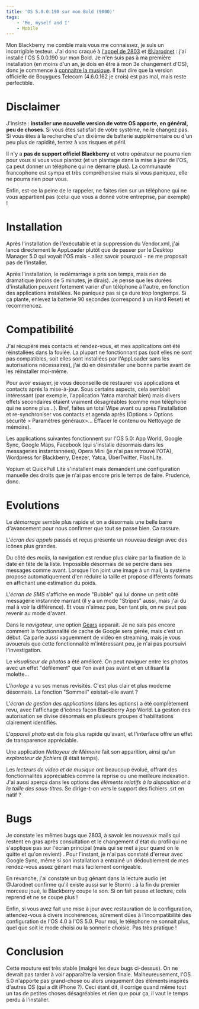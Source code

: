 ```yaml
---
title: 'OS 5.0.0.190 sur mon Bold (9000)'
tags:
    - 'Me, myself and I'
    - Mobile
---
```


Mon Blackberry me comble mais vous me connaissez, je suis un incorrigible
testeur. J'ai donc craqué à
[l'appel de 2803](http://www.vingthuitzerotrois.fr/logiciel/les-nouveautes-du-prochain-os-de-blackberry-6959/)
et [@Jarodnet](https://twitter.com/jarodnet) : j'ai installé l'OS 5.0.0.190 sur
mon Bold. Je n'en suis pas à ma première installation (en moins d'un an, je dois
en être à mon 3e changement d'OS), donc je commence à
[connaitre la musique](http://www.blackberry-fr.com/101/tutoriel-comment-mettre-a-jour-los-de-votre-blackberry/).
Il faut dire que la version officielle de Bouygues Telecom (4.6.0.162 je
crois) est pas mal, mais reste perfectible.

<!-- more -->

# Disclaimer

J'insiste : **installer une nouvelle version de votre OS apporte, en général,
peu de choses**. Si vous êtes satisfait de votre système, ne le changez pas. Si
vous êtes à la recherche d'un dixième de batterie supplémentaire ou d'un peu
plus de rapidité, tentez à vos risques et péril.

Il n'y a **pas de support officiel Blackberry** et votre opérateur ne pourra
rien pour vous si vous vous plantez (et un plantage dans la mise à jour de l'OS,
ça peut donner un téléphone qui ne démarre plus). La communauté francophone est
sympa et très compréhensive mais si vous paniquez, elle ne pourra rien pour
vous.

Enfin, est-ce la peine de le rappeler, ne faites rien sur un téléphone qui ne
vous appartient pas (celui que vous a donné votre entreprise, par exemple) !

# Installation

Après l'installation de l'exécutable et la suppression du Vendor.xml, j'ai lancé
directement le AppLoader plutôt que de passer par le Desktop Manager 5.0 qui
voyait l'OS mais - allez savoir pourquoi - ne me proposait pas de l'installer.

Après l'installation, le redémarrage a pris son temps, mais rien de dramatique
(moins de 5 minutes, je dirais). Je pense que les durées d'installation peuvent
fortement varier d'un téléphone à l'autre, en fonction des applications
installées. Ne paniquez pas si ça dure trop longtemps. Si ça plante, enlevez la
batterie 90 secondes (correspond à un Hard Reset) et recommencez.

# Compatibilité

J'ai récupéré mes contacts et rendez-vous, et mes applications ont été
réinstallées dans la foulée. La plupart ne fonctionnant pas (soit elles ne sont
pas compatibles, soit elles sont installées par l'AppLoader sans les
autorisations nécessaires), j'ai dû en désinstaller une bonne partie avant de
les réinstaller moi-même.

Pour avoir essayer, je vous déconseille de restaurer vos applications et
contacts après la mise-à-jour. Sous certains aspects, cela semblait intéressant
(par exemple, l'application Yatca marchait bien) mais divers effets secondaires
étaient vraiment désagréables (comme mon téléphone qui ne sonne plus…). Bref,
faites un total Wipe avant ou après l'installation et re-synchroniser vos
contacts et agenda après (Options &gt; Options sécurité &gt; Paramètres
généraux&gt;… Effacer le contenu ou Nettoyage de mémoire).

Les applications suivantes fonctionnent sur l'OS 5.0: App World, Google Sync,
Google Maps, Facebook (qui s'installe désormais dans les messageries
instantannées), Opera Mini (je n'ai pas retrouvé l'OTA), Wordpress for
Blackberry, Deezer, Yatca, ÜberTwitter, FlashLite.

Vopium et QuickPull Lite s'installent mais demandent une configuration manuelle
des droits que je n'ai pas encore pris le temps de faire. Prudence, donc.

# Evolutions

Le _démarrage_ semble plus rapide et on a désormais une belle barre d'avancement
pour nous confirmer que tout se passe bien. Ca rassure.

L'_écran des appels_ passés et reçus présente un nouveau design avec des icônes
plus grandes.

Du côté des _mails_, la navigation est rendue plus claire par la fixation de la
date en tête de la liste. Impossible désormais de se perdre dans ses messages
comme avant. Lorsque l'on joint une image à un mail, la système propose
automatiquement d'en réduire la taille et propose différents formats en
affichant une estimation du poids.

L'_écran de SMS_ s'affiche en mode "Bubble" qui lui donne un petit côté
messagerie instannée marrant (il y a un mode "Stripes" aussi, mais j'ai du mal à
voir la différence). Et vous n'aimez pas, ben tant pis, on ne peut pas revenir
au mode d'avant.

Dans le _navigateur_, une option [Gears](https://fr.wikipedia.org/wiki/Gears)
apparait. Je ne sais pas encore comment la fonctionnalité de cache de Google
sera gérée, mais c'est un début. Ca parle aussi vaguemment de vidéo en
streaming, mais je vous avouerais que cette fonctionnalité m'intéressant peu, je
n'ai pas poursuivi l'investigation.

Le _visualiseur de photos_ a été amélioré. On peut naviguer entre les photos
avec un effet "défilement" que l'on avait pas avant et en utilisant la molette…

L'_horloge_ a vu ses menus revisités. C'est plus clair et plus moderne
désormais. La fonction "Sommeil" existait-elle avant ?

L'_écran de gestion des applications_ (dans les options) a été complètement
revu, avec l'affichage d'icônes façon Blackberry App World. La gestion des
autorisation se divise désormais en plusieurs groupes d'habilitations clairement
identifiés.

L'_appareil photo_ est dix fois plus rapide qu'avant, et l'interface offre un
effet de transparence appréciable.

Une application _Nettoyeur de Mémoire_ fait son apparition, ainsi qu'un
_explorateur de fichiers_ (il était temps).

Les _lecteurs de video et de musique_ ont beaucoup évolué, offrant des
fonctionnalités appréciables comme la reprise ou une meilleure indexation. J'ai
aussi aperçu dans les options des _éléments relatifs à la disposition et à la
taille des sous-titres_. Se dirige-t-on vers le support des fichiers .srt en
natif ?

# Bugs

Je constate les mêmes bugs que 2803, à savoir les nouveaux mails qui restent en
gras après consultation et le changement d'état du profil qui ne s'applique pas
sur l'écran principal (mais qui se met à jour quand on le quitte et qu'on
revient) . Pour l'instant, je n'ai pas constaté d'erreur avec Google Sync, même
si son installation a entrainé un dédoublement de mes rendez-vous assez gênant
mais facilement corrigeable.

En revanche, j'ai constaté un bug gênant dans la lecture audio (et @Jarodnet
confirme qu'il existe aussi sur le Storm) : à la fin du premier morceau joué, le
Blackberry coupe le son. Si on fait pause et lecture, cela reprend et ne se
coupe plus !

Enfin, si vous avez fait une mise à jour avec restauration de la configuration,
attendez-vous à divers incohérences, sûrement dûes à l'incompatibilité des
configuration de l'OS 4.0 à l'OS 5.0\. Pour moi, le téléphone ne sonnait plus,
quel que soit le mode choisi ou la sonnerie choisie. Pas très pratique !

# Conclusion

Cette mouture est très stable (malgré les deux bugs ci-dessus). On ne devrait
pas tarder à voir apparaître la version finale. Malheureusement, l'OS 5.0
n'apporte pas grand-chose ou alors uniquement des éléments inspirés d'autres OS
(qui a dit iPhone ?). Ceci étant dit, il corrige quand même tout un tas de
petites choses désagréables et rien que pour ça, il vaut le temps perdu à
l'installer.

